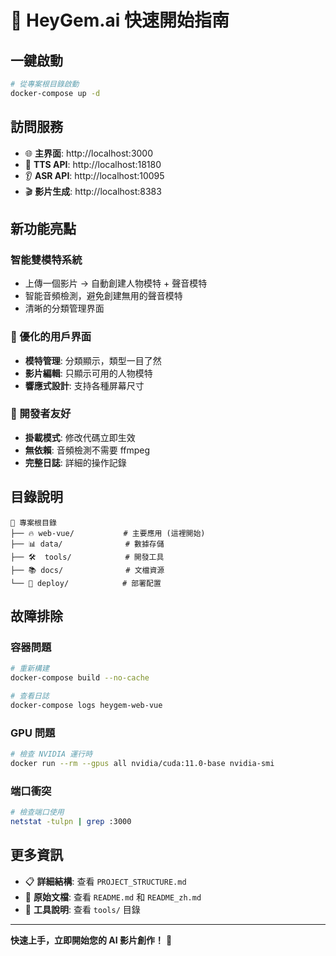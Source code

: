 # 🚀 HeyGem.ai 快速開始指南

## 一鍵啟動

```bash
# 從專案根目錄啟動
docker-compose up -d
```

## 訪問服務

- 🌐 **主界面**: http://localhost:3000
- 🎤 **TTS API**: http://localhost:18180
- 👂 **ASR API**: http://localhost:10095  
- 🎬 **影片生成**: http://localhost:8383

## 新功能亮點

### 智能雙模特系統
- 上傳一個影片 → 自動創建人物模特 + 聲音模特
- 智能音頻檢測，避免創建無用的聲音模特
- 清晰的分類管理界面

### 🎨 優化的用戶界面
- **模特管理**: 分類顯示，類型一目了然
- **影片編輯**: 只顯示可用的人物模特
- **響應式設計**: 支持各種屏幕尺寸

### 🔧 開發者友好
- **掛載模式**: 修改代碼立即生效
- **無依賴**: 音頻檢測不需要 ffmpeg
- **完整日誌**: 詳細的操作記錄

## 目錄說明

```
📁 專案根目錄
├── 🔥 web-vue/           # 主要應用 (這裡開始)
├── 📊 data/              # 數據存儲
├── 🛠️  tools/            # 開發工具
├── 📚 docs/              # 文檔資源
└── 🚀 deploy/            # 部署配置
```

## 故障排除

### 容器問題
```bash
# 重新構建
docker-compose build --no-cache

# 查看日誌
docker-compose logs heygem-web-vue
```

### GPU 問題
```bash
# 檢查 NVIDIA 運行時
docker run --rm --gpus all nvidia/cuda:11.0-base nvidia-smi
```

### 端口衝突
```bash
# 檢查端口使用
netstat -tulpn | grep :3000
```

## 更多資訊

- 📋 **詳細結構**: 查看 `PROJECT_STRUCTURE.md`
- 📖 **原始文檔**: 查看 `README.md` 和 `README_zh.md`
- 🔧 **工具說明**: 查看 `tools/` 目錄

---
**快速上手，立即開始您的 AI 影片創作！** 🎉
